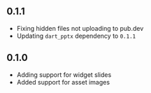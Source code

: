 ## 0.1.1

- Fixing hidden files not uploading to pub.dev
- Updating `dart_pptx` dependency to `0.1.1`

## 0.1.0

- Adding support for widget slides
- Added support for asset images

